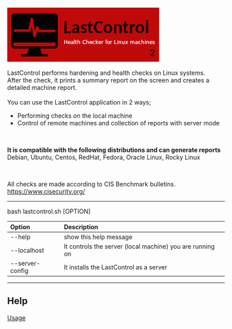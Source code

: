 ![alt text](doc/images/lastcontrol_logo.png "LastControl")
<br>

LastControl performs hardening and health checks on Linux systems.<br>
After the check, it prints a summary report on the screen and creates a detailed machine report.<br>
<br>
You can use the LastControl application in 2 ways;<br>
- Performing checks on the local machine
- Control of remote machines and collection of reports with server mode

<br>

**It is compatible with the following distributions and can generate reports** <br>
Debian, Ubuntu, Centos, RedHat, Fedora, Oracle Linux, Rocky Linux<br>

<br>

All checks are made according to CIS Benchmark bulletins.<br>
https://www.cisecurity.org/

---

bash lastcontrol.sh [OPTION] <br>

| Option           | Description                                                |
| :--------------- | :--------------------------------------------------------- |
| --help           | show this help message                                     |
| --localhost      | It controls the server (local machine) you are running on  |
| --server-config  | It installs the LastControl as a server                    |

---

## Help

[Usage](https://github.com/eesmer/LastControl/blob/main/lastcontrol-handbook.md)
